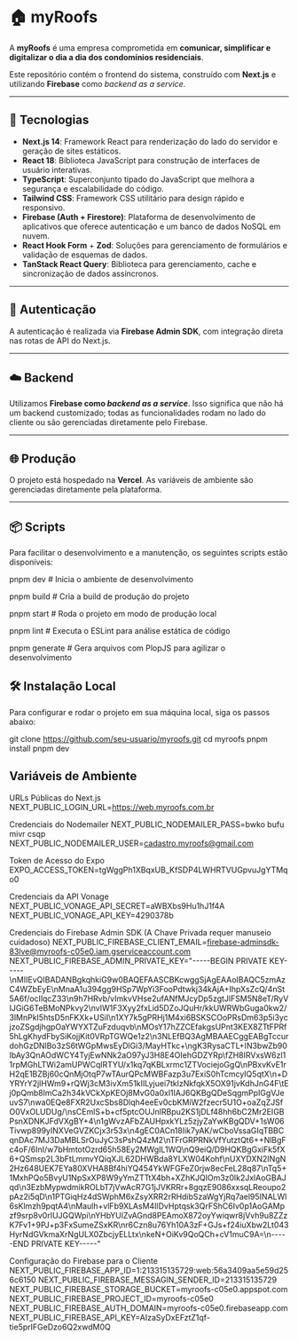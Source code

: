 # 🏠 myRoofs

A **myRoofs** é uma empresa comprometida em **comunicar, simplificar e digitalizar o dia a dia dos condomínios residenciais**.

Este repositório contém o frontend do sistema, construído com **Next.js** e utilizando **Firebase** como *backend as a service*.

---

## 🚀 Tecnologias

* **Next.js 14**: Framework React para renderização do lado do servidor e geração de sites estáticos.
* **React 18**: Biblioteca JavaScript para construção de interfaces de usuário interativas.
* **TypeScript**: Superconjunto tipado do JavaScript que melhora a segurança e escalabilidade do código.
* **Tailwind CSS**: Framework CSS utilitário para design rápido e responsivo.
* **Firebase (Auth + Firestore)**: Plataforma de desenvolvimento de aplicativos que oferece autenticação e um banco de dados NoSQL em nuvem.
* **React Hook Form** + **Zod**: Soluções para gerenciamento de formulários e validação de esquemas de dados.
* **TanStack React Query**: Biblioteca para gerenciamento, cache e sincronização de dados assíncronos.

---

## 🔐 Autenticação

A autenticação é realizada via **Firebase Admin SDK**, com integração direta nas rotas de API do Next.js.

---

## ☁️ Backend

Utilizamos **Firebase como *backend as a service***. Isso significa que não há um backend customizado; todas as funcionalidades rodam no lado do cliente ou são gerenciadas diretamente pelo Firebase.

---

## 🌐 Produção

O projeto está hospedado na **Vercel**. As variáveis de ambiente são gerenciadas diretamente pela plataforma.

---

## 📦 Scripts
Para facilitar o desenvolvimento e a manutenção, os seguintes scripts estão disponíveis:

pnpm dev           # Inicia o ambiente de desenvolvimento

pnpm build         # Cria a build de produção do projeto

pnpm start         # Roda o projeto em modo de produção local

pnpm lint          # Executa o ESLint para análise estática de código

pnpm generate      # Gera arquivos com PlopJS para agilizar o desenvolvimento

## 🛠️ Instalação Local
Para configurar e rodar o projeto em sua máquina local, siga os passos abaixo:

git clone https://github.com/seu-usuario/myroofs.git
cd myroofs
pnpm install
pnpm dev

## Variáveis de Ambiente

URLs Públicas do Next.js
NEXT_PUBLIC_LOGIN_URL=https://web.myroofs.com.br

Credenciais do Nodemailer
NEXT_PUBLIC_NODEMAILER_PASS=bwko bufu mivr csqp
NEXT_PUBLIC_NODEMAILER_USER=cadastro.myroofs@gmail.com

Token de Acesso do Expo
EXPO_ACCESS_TOKEN=tgWggPh1XBqxUB_KfSDP4LWHRTVUGpvuJgYTMqo0

Credenciais da API Vonage
NEXT_PUBLIC_VONAGE_API_SECRET=aWBXbs9Hu1hJ1f4A
NEXT_PUBLIC_VONAGE_API_KEY=4290378b

Credenciais do Firebase Admin SDK (A Chave Privada requer manuseio cuidadoso)
NEXT_PUBLIC_FIREBASE_CLIENT_EMAIL=firebase-adminsdk-83lve@myroofs-c05e0.iam.gserviceaccount.com
NEXT_PUBLIC_FIREBASE_ADMIN_PRIVATE_KEY="-----BEGIN PRIVATE KEY-----\nMIIEvQIBADANBgkqhkiG9w0BAQEFAASCBKcwggSjAgEAAoIBAQC5zmAzC4WZbEyE\nMnaA1u394gg9HSp7WpYi3FooPdtwkj34kAjA+IhpXsZcQ/4nSt5A6f/ocIlqcZ33\n9h7HRvb/vImkvVHse2ufANfMJcyDp5zgtJlFSM5N8eT/RyVIJGiG6TeBMoNPkvy2\nvIW1F3Xyy2fxLid5DZoJQuHr/kkUWRWbGuga0kw2/3lMnPkI5htsD5nFKXk+USiI\n1XY7k5gPRHj1M4xi6BSKSCOoPRsDm63p5i3ycjzoZSgdjhgpOaYWYXTZuFzduqvb\nMOsY17hZZCEfakgsUPnt3KEX8ZTtFPRf5hLgKhydFbySiKojjKit0VRpTGWQe1z2\n3NLEfBQ3AgMBAAECggEABgTccurdohGzDNlBo3zS6tWGpMwsEyDlGi3/MayHTkc+\ngK3RysaCTL+IN3bwZb90IbAy3QnAOdWCY4TyjEwNNk2aO97yJ3H8E4OIehGDZYRp\fZH8IRVxsW6zl11rpMGhLTWi2amUPWCqlRTYU/x1kq7qKBLxrmc1ZTVociejoGgQ\nPBxvKvE1rH2qE1BZBj60cQnMjOtqP7wTAurQPcMWBFazp3u7ExiS0hTcmcyIQ5qtX\n+DYRYrY2jlHWm9+rQWj3cM3ivXm51kIILyjuei7tklzNkfqkX5OX91jvKdhJnG4F\tEj0pQmb8lmCa2h34kVCkXpKEOj8MvG0a0xl1IAJ6QKBgQDeSqgmPpIGgVJeuvS7\nwa0EQe8FXR2UxcSbs8Dlqh4eeEv0cbKMiW2fzecr5U1O+oaZqZJSfO0VxOLUDUg/\nsCEmlS+b+cf5ptcOUJnlRBpu2KS1jDLf48hh6bC2Mr2EIGBPsnXDNKJFdVXgBY+4\n1gWvzAFbZAUHpxkYLz5zjyZaYwKBgQDV+1sW06Tivwp899yINXVeGVZKCjx3r53x\n4gEC0ACn18Iik7yAK/wCboVssaGIqTBBCqnDAc7MJ3DaMBLSrOuJyC3sPshQ4zM2\nTFrGRPRNkVfYutztQt6++NlBgFc4oF/6InI/w7bHmtotOzrd65h58Ey2MWgIL1WQ\nQ9eiQ/D9HQKBgGxiFk5fX6+QSmsp2L3bFtLmmvYQiqXJL62DHWBda8YLXW04Kohf\nUXYDXN2INgN2Hz648UEK7EYa80XVHA8Bf4hiYQ454YkWFGFeZ0rjw8ecFeL28q87\nTq5+1MxhPQo5BvyU1NpSxXP8W9yYmZTTtX4bh+XZhKJQlOm3z0lk2JxlAoGBAJqd\n3EzbMypwdmikROLbT7jVwAcR7G1jJVKRRr+8gqzE9086xxsqLReoupo2pAz2i5qD\n1PTGiqHz4dSWphM6xZsyXRR2rRHdibSzaWgYjRq7ael95INALWl6sKlmzh9pqtA4\nMaulh+vlFb9XLAsM4IlDvHptqsk3QrFShC6Iv0p1AoGAMpzf9srp8v0rIUJGQWpi\nYHbYUlZvAGnd8PEAmoX872oyYwiqwr8jVvh9u8ZZzK7Fv1+9PJ+p3FxSumeZSxKR\nr6Czn8u76Yh10A3zF+GJs+f24iuXbw2Lt043HyrNdGVkmaXrNgULX0ZbcjyELLtx\nkeN+OiKv9QoQCh+cV1muC9A=\n-----END PRIVATE KEY-----"

Configuração do Firebase para o Cliente
NEXT_PUBLIC_FIREBASE_APP_ID=1:213315135729:web:56a3409aa5e59d256c6150
NEXT_PUBLIC_FIREBASE_MESSAGIN_SENDER_ID=213315135729
NEXT_PUBLIC_FIREBASE_STORAGE_BUCKET=myroofs-c05e0.appspot.com
NEXT_PUBLIC_FIREBASE_PROJECT_ID=myroofs-c05e0
NEXT_PUBLIC_FIREBASE_AUTH_DOMAIN=myroofs-c05e0.firebaseapp.com
NEXT_PUBLIC_FIREBASE_API_KEY=AIzaSyDxEFztZ1qf-tie5prIFGeDzo6Q2xwdM0Q
